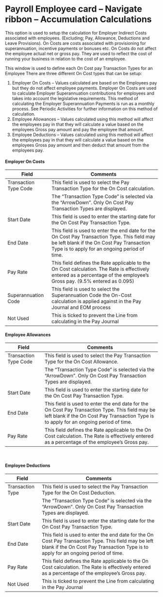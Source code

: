 # Payroll Employee card – Navigate ribbon – Accumulation Calculations 

This option is used to setup the calculation for Employer Indirect Costs associated with employees. (Excluding; Pay, Allowance, Deductions and Leave Provisions).  On Costs are costs associated with provisioning for superannuation, incentive payments or bonuses etc.  On Costs do not affect the employee actual net or gross pay.  They are used to reflect the cost of running your business in relation to the cost of an employee.

This window is used to define each On Cost pay Transaction Types for an Employee There are three different On Cost types that can be setup:

1.	Employer On Costs – Values calculated are based on the Employees pay but they do not affect employee payments.  Employer On Costs are used to calculate Employer Superannuation contributions for employees and takes into account the legislative requirements.  This method of calculating the Employer Superannuation Payments is run as a monthly process.  See Periodic Activities for further information on this method of calculation.
2.	Employee Allowances – Values calculated using this method will affect the employees pay in that they will calculate a value based on the employees Gross pay amount and pay the employee that amount.
3.	Employee Deductions – Values calculated using this method will affect the employees pay in that they will calculate a value based on the employees Gross pay amount and then deduct that amount from the employees pay.

#### Employer On Costs

|Field|Comments| 
|---|---|
|Transaction Type Code|This field is used to select the Pay Transaction Type for the On Cost calculation.|
||The “Transaction Type Code” is selected via the “ArrowDown”. Only On Cost Pay Transaction Types are displayed.|
|Start Date|This field is used to enter the starting date for the On Cost Pay Transaction Type.|
|End Date|This field is used to enter the end date for the On Cost Pay Transaction Type.  This field may be left blank if the On Cost Pay Transaction Type is to apply for an ongoing period of time.|
|Pay Rate|This field defines the Rate applicable to the On Cost calculation.  The Rate is effectively entered as a percentage of the employee’s Gross pay. (9.5% entered as 0.095)|
|Superannuation Code|This field is used to select the Superannuation Code the On-Cost calculation is applied against in the Pay Journal and EOM process|
|Not Used|This is ticked to prevent the Line from calculating in the Pay Journal|


#### Employee Allowances

|Field|Comments|
|---|---|
|Transaction Type Code|This field is used to select the Pay Transaction Type for the On Cost Allowance.|
||The “Transaction Type Code” is selected via the “ArrowDown”. Only On Cost Pay Transaction Types are displayed.|
|Start Date|This field is used to enter the starting date for the On Cost Pay Transaction Type.|
|End Date|This field is used to enter the end date for the On Cost Pay Transaction Type.  This field may be left blank if the On Cost Pay Transaction Type is to apply for an ongoing period of time.|
|Pay Rate|This field defines the Rate applicable to the On Cost calculation.  The Rate is effectively entered as a percentage of the employee’s Gross pay.|

 
#### Employee Deductions

 |Field|Comments|
 |---|---|
 |Transaction Type|This field is used to select the Pay Transaction Type for the On Cost Deduction.|
 ||The “Transaction Type Code” is selected via the “ArrowDown”. Only On Cost Pay Transaction Types are displayed.|
 |Start Date|This field is used to enter the starting date for the On Cost Pay Transaction Type.|
 |End Date|This field is used to enter the end date for the On Cost Pay Transaction Type.  This field may be left blank if the On Cost Pay Transaction Type is to apply for an ongoing period of time.|
 |Pay Rate|This field defines the Rate applicable to the On Cost calculation.  The Rate is effectively entered as a percentage of the employee’s Gross pay.|
|Not Used|This is ticked to prevent the Line from calculating in the Pay Journal|


 
